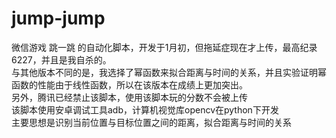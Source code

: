 # jump-jump
微信游戏 跳一跳 的自动化脚本，开发于1月初，但拖延症现在才上传，最高纪录6227，并且是我自杀的。<br>
与其他版本不同的是，我选择了幂函数来拟合距离与时间的关系，并且实验证明幂函数的性能由于线性函数，所以在该版本在成绩上更加突出。<br>
另外，腾讯已经禁止该脚本，使用该脚本玩的分数不会被上传<br>
该脚本使用安卓调试工具adb，计算机视觉库opencv在python下开发<br>
主要思想是识别当前位置与目标位置之间的距离，拟合距离与时间的关系<br>
